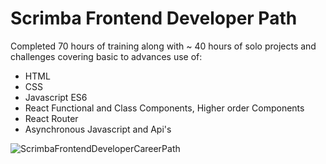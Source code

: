 # Scrimba Frontend Developer Path
Completed 70 hours of training along with ~ 40 hours of solo projects and challenges covering basic to advances use of:
- HTML
- CSS
- Javascript ES6
- React Functional and Class Components, Higher order Components
- React Router
- Asynchronous Javascript and Api's

![ScrimbaFrontendDeveloperCareerPath](https://user-images.githubusercontent.com/65638298/221938165-c9711d3d-5a55-4b7d-9cd8-b41b246905c0.jpg)
